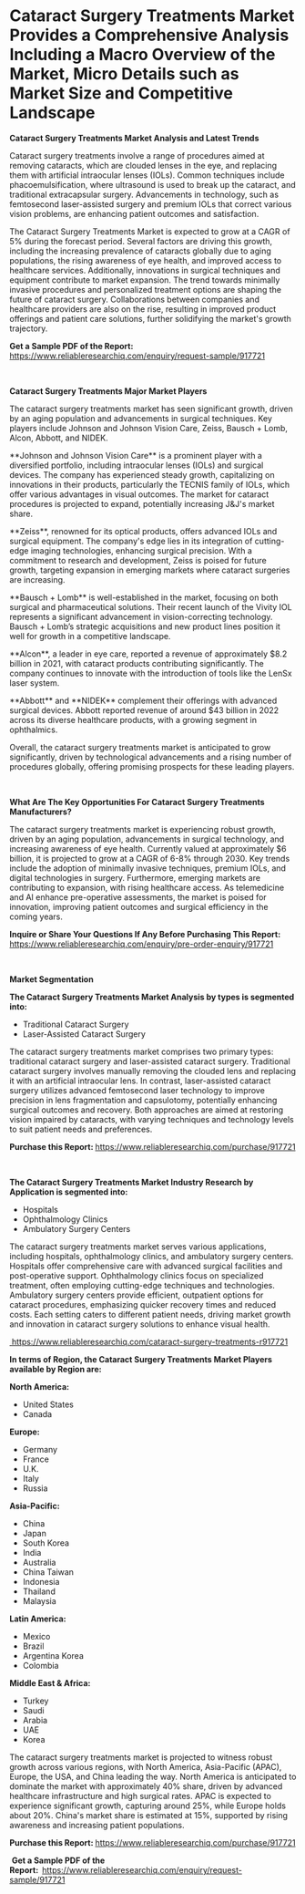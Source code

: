 <p><h1>Cataract Surgery Treatments Market Provides a Comprehensive Analysis Including a Macro Overview of the Market, Micro Details such as Market Size and Competitive Landscape</h1></p><p><strong>Cataract Surgery Treatments Market Analysis and Latest Trends</strong></p>
<p><p>Cataract surgery treatments involve a range of procedures aimed at removing cataracts, which are clouded lenses in the eye, and replacing them with artificial intraocular lenses (IOLs). Common techniques include phacoemulsification, where ultrasound is used to break up the cataract, and traditional extracapsular surgery. Advancements in technology, such as femtosecond laser-assisted surgery and premium IOLs that correct various vision problems, are enhancing patient outcomes and satisfaction.</p><p>The Cataract Surgery Treatments Market is expected to grow at a CAGR of 5% during the forecast period. Several factors are driving this growth, including the increasing prevalence of cataracts globally due to aging populations, the rising awareness of eye health, and improved access to healthcare services. Additionally, innovations in surgical techniques and equipment contribute to market expansion. The trend towards minimally invasive procedures and personalized treatment options are shaping the future of cataract surgery. Collaborations between companies and healthcare providers are also on the rise, resulting in improved product offerings and patient care solutions, further solidifying the market's growth trajectory.</p></p>
<p><strong>Get a Sample PDF of the Report:&nbsp;</strong> <a href="https://www.reliableresearchiq.com/enquiry/request-sample/917721?utm_campaign=3120&utm_medium=2&utm_source=Github&utm_content=ia&utm_term=18042025&utm_id=cataract-surgery-treatments">https://www.reliableresearchiq.com/enquiry/request-sample/917721</a></p>
<p>&nbsp;</p>
<p><strong>Cataract Surgery Treatments Major Market Players</strong></p>
<p><p>The cataract surgery treatments market has seen significant growth, driven by an aging population and advancements in surgical techniques. Key players include Johnson and Johnson Vision Care, Zeiss, Bausch + Lomb, Alcon, Abbott, and NIDEK.</p><p>**Johnson and Johnson Vision Care** is a prominent player with a diversified portfolio, including intraocular lenses (IOLs) and surgical devices. The company has experienced steady growth, capitalizing on innovations in their products, particularly the TECNIS family of IOLs, which offer various advantages in visual outcomes. The market for cataract procedures is projected to expand, potentially increasing J&J's market share.</p><p>**Zeiss**, renowned for its optical products, offers advanced IOLs and surgical equipment. The company's edge lies in its integration of cutting-edge imaging technologies, enhancing surgical precision. With a commitment to research and development, Zeiss is poised for future growth, targeting expansion in emerging markets where cataract surgeries are increasing.</p><p>**Bausch + Lomb** is well-established in the market, focusing on both surgical and pharmaceutical solutions. Their recent launch of the Vivity IOL represents a significant advancement in vision-correcting technology. Bausch + Lomb’s strategic acquisitions and new product lines position it well for growth in a competitive landscape.</p><p>**Alcon**, a leader in eye care, reported a revenue of approximately $8.2 billion in 2021, with cataract products contributing significantly. The company continues to innovate with the introduction of tools like the LenSx laser system.</p><p>**Abbott** and **NIDEK** complement their offerings with advanced surgical devices. Abbott reported revenue of around $43 billion in 2022 across its diverse healthcare products, with a growing segment in ophthalmics.</p><p>Overall, the cataract surgery treatments market is anticipated to grow significantly, driven by technological advancements and a rising number of procedures globally, offering promising prospects for these leading players.</p></p>
<p>&nbsp;</p>
<p><strong>What Are The Key Opportunities For Cataract Surgery Treatments Manufacturers?</strong></p>
<p><p>The cataract surgery treatments market is experiencing robust growth, driven by an aging population, advancements in surgical technology, and increasing awareness of eye health. Currently valued at approximately $6 billion, it is projected to grow at a CAGR of 6-8% through 2030. Key trends include the adoption of minimally invasive techniques, premium IOLs, and digital technologies in surgery. Furthermore, emerging markets are contributing to expansion, with rising healthcare access. As telemedicine and AI enhance pre-operative assessments, the market is poised for innovation, improving patient outcomes and surgical efficiency in the coming years.</p></p>
<p><strong>Inquire or Share Your Questions If Any Before Purchasing This Report:</strong> <a href="https://www.reliableresearchiq.com/enquiry/pre-order-enquiry/917721?utm_campaign=3120&utm_medium=2&utm_source=Github&utm_content=ia&utm_term=18042025&utm_id=cataract-surgery-treatments">https://www.reliableresearchiq.com/enquiry/pre-order-enquiry/917721</a></p>
<p>&nbsp;</p>
<p><strong>Market Segmentation</strong></p>
<p><strong>The Cataract Surgery Treatments Market Analysis by types is segmented into:</strong></p>
<p><ul><li>Traditional Cataract Surgery</li><li>Laser-Assisted Cataract Surgery</li></ul></p>
<p><p>The cataract surgery treatments market comprises two primary types: traditional cataract surgery and laser-assisted cataract surgery. Traditional cataract surgery involves manually removing the clouded lens and replacing it with an artificial intraocular lens. In contrast, laser-assisted cataract surgery utilizes advanced femtosecond laser technology to improve precision in lens fragmentation and capsulotomy, potentially enhancing surgical outcomes and recovery. Both approaches are aimed at restoring vision impaired by cataracts, with varying techniques and technology levels to suit patient needs and preferences.</p></p>
<p><strong>Purchase this Report:&nbsp;</strong><a href="https://www.reliableresearchiq.com/purchase/917721?utm_campaign=3120&utm_medium=2&utm_source=Github&utm_content=ia&utm_term=18042025&utm_id=cataract-surgery-treatments">https://www.reliableresearchiq.com/purchase/917721</a></p>
<p>&nbsp;</p>
<p><strong>The Cataract Surgery Treatments Market Industry Research by Application is segmented into:</strong></p>
<p><ul><li>Hospitals</li><li>Ophthalmology Clinics</li><li>Ambulatory Surgery Centers</li></ul></p>
<p><p>The cataract surgery treatments market serves various applications, including hospitals, ophthalmology clinics, and ambulatory surgery centers. Hospitals offer comprehensive care with advanced surgical facilities and post-operative support. Ophthalmology clinics focus on specialized treatment, often employing cutting-edge techniques and technologies. Ambulatory surgery centers provide efficient, outpatient options for cataract procedures, emphasizing quicker recovery times and reduced costs. Each setting caters to different patient needs, driving market growth and innovation in cataract surgery solutions to enhance visual health.</p></p>
<p><a href="https://www.reliableresearchiq.com/cataract-surgery-treatments-r917721?utm_campaign=3120&utm_medium=2&utm_source=Github&utm_content=ia&utm_term=18042025&utm_id=cataract-surgery-treatments">&nbsp;https://www.reliableresearchiq.com/cataract-surgery-treatments-r917721</a></p>
<p><strong>In terms of Region, the Cataract Surgery Treatments Market Players available by Region are:</strong></p>
<p>
    <p> <strong> North America: </strong>
        <ul>
            <li>United States</li>
            <li>Canada</li>
        </ul>
        </p> 
    <p> <strong> Europe: </strong>
        <ul>
            <li>Germany</li>
            <li>France</li>
            <li>U.K.</li>
            <li>Italy</li>
            <li>Russia</li>
        </ul>
        </p> 
    <p> <strong> Asia-Pacific: </strong>
        <ul>
            <li>China</li>
            <li>Japan</li>
            <li>South Korea</li>
            <li>India</li>
            <li>Australia</li>
            <li>China Taiwan</li>
            <li>Indonesia</li>
            <li>Thailand</li>
            <li>Malaysia</li>
        </ul>
        </p> 
    <p> <strong> Latin America: </strong>
        <ul>
            <li>Mexico</li>
            <li>Brazil</li>
            <li>Argentina Korea</li>
            <li>Colombia</li>
        </ul>
        </p> 
    <p> <strong> Middle East & Africa: </strong>
        <ul>
            <li>Turkey</li>
            <li>Saudi</li>
            <li>Arabia</li>
            <li>UAE</li>
            <li>Korea</li>
        </ul>
    </p>
    </p>
<p><p>The cataract surgery treatments market is projected to witness robust growth across various regions, with North America, Asia-Pacific (APAC), Europe, the USA, and China leading the way. North America is anticipated to dominate the market with approximately 40% share, driven by advanced healthcare infrastructure and high surgical rates. APAC is expected to experience significant growth, capturing around 25%, while Europe holds about 20%. China's market share is estimated at 15%, supported by rising awareness and increasing patient populations.</p></p>
<p><strong>Purchase this Report: </strong><a href="https://www.reliableresearchiq.com/purchase/917721?utm_campaign=3120&utm_medium=2&utm_source=Github&utm_content=ia&utm_term=18042025&utm_id=cataract-surgery-treatments">https://www.reliableresearchiq.com/purchase/917721</a></p>
<p>&nbsp;<strong>Get a Sample PDF of the Report:&nbsp;&nbsp;</strong><a href="https://www.reliableresearchiq.com/enquiry/request-sample/917721?utm_campaign=3120&utm_medium=2&utm_source=Github&utm_content=ia&utm_term=18042025&utm_id=cataract-surgery-treatments">https://www.reliableresearchiq.com/enquiry/request-sample/917721</a></p>
<p><strong></strong></p>
<p><p></p><p></p><p></p></p>